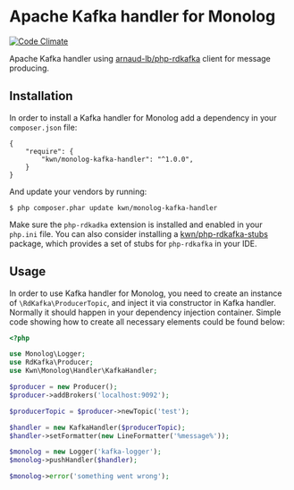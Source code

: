 # Apache Kafka handler for Monolog 

[![Code Climate](https://codeclimate.com/github/kwn/monolog-kafka-handler/badges/gpa.svg)](https://codeclimate.com/github/kwn/monolog-kafka-handler)

Apache Kafka handler using [arnaud-lb/php-rdkafka](https://github.com/arnaud-lb/php-rdkafka) client for message producing.

## Installation

In order to install a Kafka handler for Monolog add a dependency in your `composer.json` file:

```
{
    "require": {
        "kwn/monolog-kafka-handler": "^1.0.0",
    }
}
```

And update your vendors by running:

```
$ php composer.phar update kwn/monolog-kafka-handler
```

Make sure the `php-rdkadka` extension is installed and enabled in your `php.ini` file. You can also consider installing a [kwn/php-rdkafka-stubs](https://github.com/kwn/php-rdkafka-stubs) package, which provides a set of stubs for `php-rdkafka` in your IDE.

## Usage

In order to use Kafka handler for Monolog, you need to create an instance of `\RdKafka\ProducerTopic`, and inject it via constructor in Kafka handler. Normally it should happen in your dependency injection container. Simple code showing how to create all necessary elements could be found below:

```php
<?php

use Monolog\Logger;
use RdKafka\Producer;
use Kwn\Monolog\Handler\KafkaHandler;

$producer = new Producer();
$producer->addBrokers('localhost:9092');

$producerTopic = $producer->newTopic('test');

$handler = new KafkaHandler($producerTopic);
$handler->setFormatter(new LineFormatter('%message%'));

$monolog = new Logger('kafka-logger');
$monolog->pushHandler($handler);

$monolog->error('something went wrong');
```
